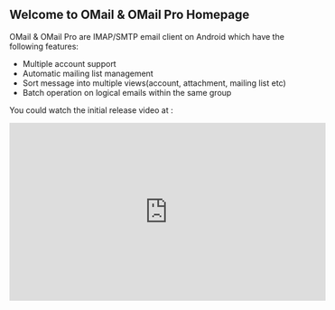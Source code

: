 ## Welcome to OMail & OMail Pro Homepage

OMail & OMail Pro are IMAP/SMTP email client on Android which have the following features:

- Multiple account support
- Automatic mailing list management
- Sort message into multiple views(account, attachment, mailing list etc)
- Batch operation on logical emails within the same group


You could watch the initial release video at :

<div>
  <iframe width="560" height="315" src="https://www.youtube.com/watch?v=zWoh1Dqq6-Y" frameborder="0" allow="autoplay; encrypted-media" allowfullscreen>
  </iframe>
</div>
